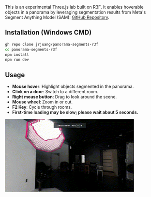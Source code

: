 This is an experimental Three.js lab built on R3F. It enables hoverable objects in a panorama by leveraging segmentation results from Meta's Segment Anything Model (SAM): [GitHub Repository](https://github.com/facebookresearch/segment-anything).  

## Installation (Windows CMD)  
```bash
gh repo clone jrjuang/panorama-segments-r3f
cd panorama-segments-r3f
npm install
npm run dev
```

## Usage  
- **Mouse hover**: Highlight objects segmented in the panorama.
- **Click on a door**: Switch to a different room.
- **Right mouse button**: Drag to look around the scene.
- **Mouse wheel**: Zoom in or out. 
- **F2 Key**: Cycle through rooms.
- **First-time loading may be slow; please wait about 5 seconds.**

![Demo](demo.gif)
